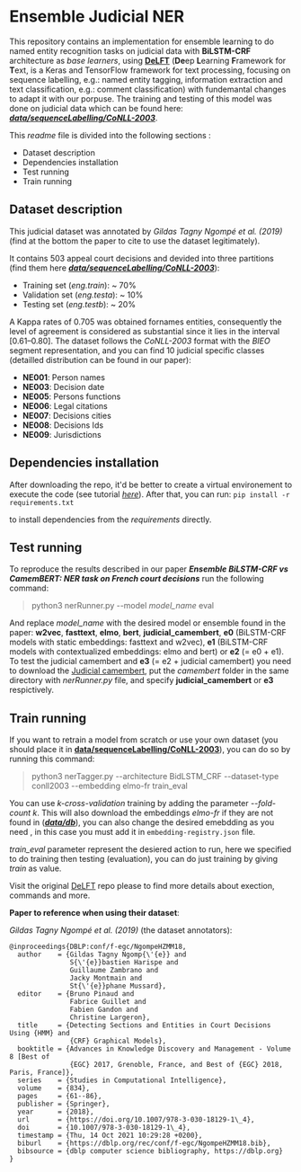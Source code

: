 # Ensemble Judicial NER

 This repository contains an implementation for ensemble learning to do named entity recognition tasks on judicial data with **BiLSTM-CRF** architecture as *base learners*, using [**DeLFT**](https://github.com/kermitt2/delft) (**De**ep **L**earning **F**ramework for **T**ext, is a Keras and TensorFlow framework for text processing, focusing on sequence labelling, e.g.: named entity tagging, information extraction and text classification, e.g.: comment classification) with fundemantal changes to adapt it with our porpuse. The training and testing of this model was done on judicial data which can be found here: [***data/sequenceLabelling/CoNLL-2003***](data/sequenceLabelling/CoNLL-2003).

This *readme* file is divided into the following sections :
- Dataset description
- Dependencies installation
- Test running
- Train running

## Dataset description
This judicial dataset was annotated by *Gildas Tagny Ngompé et al. (2019)* (find at the bottom the paper to cite to use the dataset legitimately).

It contains 503 appeal court decisions and devided into three partitions (find them here [***data/sequenceLabelling/CoNLL-2003***](data/sequenceLabelling/CoNLL-2003)):

- Training set (*eng.train*): ~ 70%
- Validation set (*eng.testa*): ~ 10%
- Testing set (*eng.testb*): ~ 20%

A Kappa rates of 0.705 was obtained fornames entities, consequently the level of agreement is considered as substantial since it lies in the interval [0.61–0.80].
The dataset follows the *CoNLL-2003* format with the *BIEO* segment representation, and you can find 10 judicial specific classes (detailled distribution can be found in our paper):

- **NE001**: Person names
- **NE003**: Decision date
- **NE005**: Persons functions
- **NE006**: Legal citations
- **NE007**: Decisions cities
- **NE008**: Decisions Ids
- **NE009**: Jurisdictions

## Dependencies installation
After downloading the repo, it'd be better to create a virtual environement to execute the code (see tutorial [*here*](https://www.geeksforgeeks.org/creating-python-virtual-environment-windows-linux/)).
After that, you can run:
```pip install -r requirements.txt```

to install dependencies from the *requirements* directly.

## Test running
To reproduce the results described in our paper ***Ensemble BiLSTM-CRF vs CamemBERT: NER task on French court decisions*** run the following command:

> python3 nerRunner.py --model *model_name* eval

And replace *model_name* with the desired model or ensemble found in the paper:  **w2vec**, **fasttext**, **elmo**, **bert**, **judicial_camembert**, **e0** (BiLSTM-CRF models with static embeddings: fasttext and w2vec), **e1** (BiLSTM-CRF models with contextualized embeddings: elmo and bert) or **e2** (= e0 + e1).
To test the judicial camembert and **e3** (= e2 + judicial camembert) you need to download the 
[Judicial camembert](https://drive.google.com/drive/folders/1gDTHgEbSjcCmaZW17Qm-D6lHnycDsFLN?usp=sharing), put the *camembert* folder in the same directory with *nerRunner.py* file, and specify **judicial_camembert** or **e3** respictively.

[//]: # (However, Jud. CamemBERT still till now in private stage so you can neither rerun it nor the **e3**. Once published, we can provide information how to execute it.)

## Train running
If you want to retrain a model from scratch or use your own dataset (you should place it in [**data/sequenceLabelling/CoNLL-2003**](data/sequenceLabelling/CoNLL-2003)), you can do so by running this command:

> python3 nerTagger.py --architecture BidLSTM_CRF  --dataset-type conll2003  --embedding elmo-fr train_eval

You can use *k-cross-validation* training by adding the parameter *--fold-count k*. This will also download the embeddings *elmo-fr* if they are not found in ([***data/db***](data/db)), you can also change the desired emebdding as you need  , in this case you must add it in ```embedding-registry.json``` file.


*train_eval* parameter represent the desiered action to run, here we specified to do training then testing (evaluation), you can do just training by giving *train* as value.

Visit the original [DeLFT](https://github.com/kermitt2/delft) repo please to find more details about exection, commands and more.


**Paper to reference when using their dataset**:

*Gildas Tagny Ngompé et al. (2019)* (the dataset annotators):


```
@inproceedings{DBLP:conf/f-egc/NgompeHZMM18,
  author    = {Gildas Tagny Ngomp{\'{e}} and
               S{\'{e}}bastien Harispe and
               Guillaume Zambrano and
               Jacky Montmain and
               St{\'{e}}phane Mussard},
  editor    = {Bruno Pinaud and
               Fabrice Guillet and
               Fabien Gandon and
               Christine Largeron},
  title     = {Detecting Sections and Entities in Court Decisions Using {HMM} and
               {CRF} Graphical Models},
  booktitle = {Advances in Knowledge Discovery and Management - Volume 8 [Best of
               {EGC} 2017, Grenoble, France, and Best of {EGC} 2018, Paris, France]},
  series    = {Studies in Computational Intelligence},
  volume    = {834},
  pages     = {61--86},
  publisher = {Springer},
  year      = {2018},
  url       = {https://doi.org/10.1007/978-3-030-18129-1\_4},
  doi       = {10.1007/978-3-030-18129-1\_4},
  timestamp = {Thu, 14 Oct 2021 10:29:28 +0200},
  biburl    = {https://dblp.org/rec/conf/f-egc/NgompeHZMM18.bib},
  bibsource = {dblp computer science bibliography, https://dblp.org}
}
```
